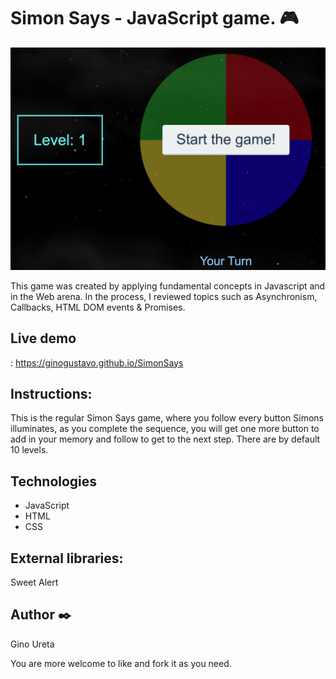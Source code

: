 # Simon Says - JavaScript game. 🎮

![img](images/screen.png) 



This game was created by applying fundamental concepts in Javascript and in the Web arena. In the process, I reviewed topics such as Asynchronism, Callbacks, HTML DOM events & Promises.

## Live demo
<Play game> : https://ginogustavo.github.io/SimonSays


## Instructions:
This is the regular Simon Says game, where you follow every button Simons illuminates, as you complete the sequence, you will get one more button to add in your memory and follow to get to the next step. There are by default 10 levels.

## Technologies
* JavaScript
* HTML
* CSS

## External libraries:
Sweet Alert


## Author ✒️
Gino Ureta

You are more welcome to like and fork it as you need.
